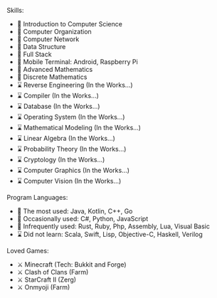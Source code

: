 Skills:
- 🌸 Introduction to Computer Science
- 🌸 Computer Organization
- 🌸 Computer Network
- 🌸 Data Structure
- 🌸 Full Stack
- 🌸 Mobile Terminal: Android, Raspberry Pi
- 🌸 Advanced Mathematics
- 🌸 Discrete Mathematics
- ⌛ Reverse Engineering (In the Works...)
- ⌛ Compiler (In the Works...)
- ⌛ Database (In the Works...)
- ⌛ Operating System (In the Works...)
- ⌛ Mathematical Modeling (In the Works...)
- ⌛ Linear Algebra (In the Works...)
- ⌛ Probability Theory (In the Works...)
- ⌛ Cryptology (In the Works...)
- ⌛ Computer Graphics (In the Works...)
- ⌛ Computer Vision (In the Works...)
 
Program Languages: 
- 💠 The most used: Java, Kotlin, C++, Go
- 💠 Occasionally used: C#, Python, JavaScript
- 💠 Infrequently used: Rust, Ruby, Php, Assembly, Lua, Visual Basic
- ⌛ Did not learn: Scala, Swift, Lisp, Objective-C, Haskell, Verilog

Loved Games:
- ⚔ Minecraft (Tech: Bukkit and Forge)
- ⚔ Clash of Clans (Farm)
- ⚔ StarCraft II (Zerg)
- ⚔ Onmyoji (Farm)
